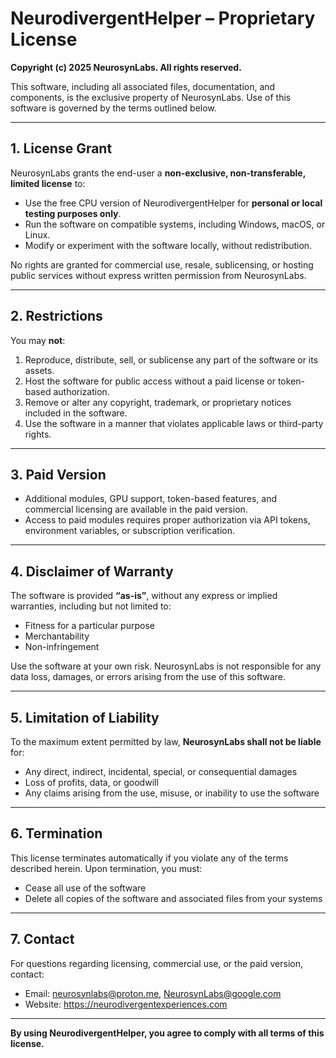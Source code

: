 
# NeurodivergentHelper – Proprietary License

**Copyright (c) 2025 NeurosynLabs. All rights reserved.**

This software, including all associated files, documentation, and components, is the exclusive property of NeurosynLabs. Use of this software is governed by the terms outlined below.

---

## 1. License Grant

NeurosynLabs grants the end-user a **non-exclusive, non-transferable, limited license** to:

- Use the free CPU version of NeurodivergentHelper for **personal or local testing purposes only**.
- Run the software on compatible systems, including Windows, macOS, or Linux.
- Modify or experiment with the software locally, without redistribution.

No rights are granted for commercial use, resale, sublicensing, or hosting public services without express written permission from NeurosynLabs.

---

## 2. Restrictions

You may **not**:

1. Reproduce, distribute, sell, or sublicense any part of the software or its assets.
2. Host the software for public access without a paid license or token-based authorization.
3. Remove or alter any copyright, trademark, or proprietary notices included in the software.
4. Use the software in a manner that violates applicable laws or third-party rights.

---

## 3. Paid Version

- Additional modules, GPU support, token-based features, and commercial licensing are available in the paid version.
- Access to paid modules requires proper authorization via API tokens, environment variables, or subscription verification.

---

## 4. Disclaimer of Warranty

The software is provided **“as-is”**, without any express or implied warranties, including but not limited to:

- Fitness for a particular purpose
- Merchantability
- Non-infringement

Use the software at your own risk. NeurosynLabs is not responsible for any data loss, damages, or errors arising from the use of this software.

---

## 5. Limitation of Liability

To the maximum extent permitted by law, **NeurosynLabs shall not be liable** for:

- Any direct, indirect, incidental, special, or consequential damages
- Loss of profits, data, or goodwill
- Any claims arising from the use, misuse, or inability to use the software

---

## 6. Termination

This license terminates automatically if you violate any of the terms described herein. Upon termination, you must:

- Cease all use of the software
- Delete all copies of the software and associated files from your systems

---

## 7. Contact

For questions regarding licensing, commercial use, or the paid version, contact:

- Email: neurosynlabs@proton.me, NeurosynLabs@google.com  
- Website: https://neurodivergentexperiences.com

---

**By using NeurodivergentHelper, you agree to comply with all terms of this license.**

